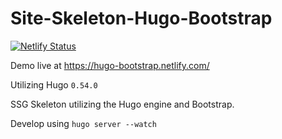 # Site-Skeleton-Hugo-Bootstrap

[![Netlify Status](https://api.netlify.com/api/v1/badges/776e7def-70c0-4864-9347-155c3c46dc97/deploy-status)](https://app.netlify.com/sites/hugo-bootstrap/deploys)

Demo live at <https://hugo-bootstrap.netlify.com/>

Utilizing Hugo `0.54.0`

SSG Skeleton utilizing the Hugo engine and Bootstrap.

Develop using `hugo server --watch`
